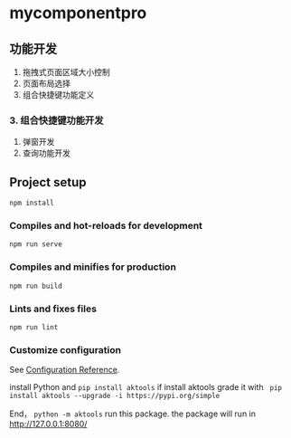 # mycomponentpro

## 功能开发

1. 拖拽式页面区域大小控制
2. 页面布局选择
3. 组合快捷键功能定义

### 3. 组合快捷键功能开发

1. 弹窗开发
2. 查询功能开发

## Project setup

```
npm install
```

### Compiles and hot-reloads for development

```
npm run serve
```

### Compiles and minifies for production

```
npm run build
```

### Lints and fixes files

```
npm run lint
```

### Customize configuration

See [Configuration Reference](https://cli.vuejs.org/config/).

install Python and `pip install aktools` if install aktools grade it with ` pip install aktools --upgrade -i https://pypi.org/simple`

End， `python -m aktools` run this package. the package will run in http://127.0.0.1:8080/
